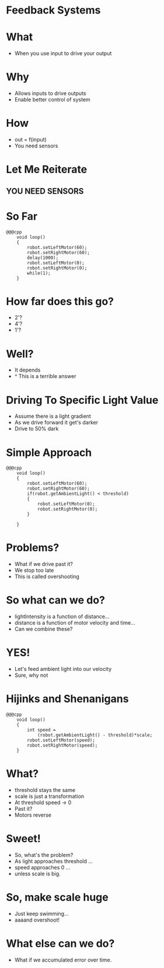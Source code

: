 <!SLIDE incremental bullets>
# Feedback Systems

<!SLIDE incremental bullets>
# What
* When you use input to drive your output

<!SLIDE incremental bullets>
# Why
* Allows inputs to drive outputs
* Enable better control of system

<!SLIDE incremental bullets>
# How
* out = f(input)
* You need sensors

<!SLIDE incremental bullets>
# Let Me Reiterate
## YOU NEED SENSORS

<!SLIDE incremental bullets>
# So Far
	@@@cpp
		void loop()
		{
			robot.setLeftMotor(60);
			robot.setRightMotor(60);
			delay(1000);
			robot.setLeftMotor(0);
			robot.setRightMotor(0);
			while(1);
		}

<!SLIDE incremental bullets>
# How far does this go?
* 2'?
* 4'?
* 1'?

<!SLIDE incremental bullets>
# Well?
* It depends
* ^ This is a terrible answer

<!SLIDE incremental bullets>
# Driving To Specific Light Value
* Assume there is a light gradient
* As we drive forward it get's darker
* Drive to 50% dark

<!SLIDE incremental bullets>
# Simple Approach
	@@@cpp 
		void loop()
		{
			robot.setLeftMotor(60);
			robot.setRightMotor(60);
			if(robot.getAmbientLight() < threshold)
			{
				robot.setLeftMotor(0);
				robot.setRightMotor(0);
			}

		}

<!SLIDE incremental bullets>
# Problems?
* What if we drive past it?
* We stop too late
* This is called overshooting

<!SLIDE incremental bullets>
# So what can we do?
* lightIntensity is a function of distance...
* distance is a function of motor velocity and time...
* Can we combine these?

<!SLIDE incremental bullets>
# YES! 
* Let's feed ambient light into our velocity
* Sure, why not

<!SLIDE smaller incremental bullets>
# Hijinks and Shenanigans
	@@@cpp
		void loop()
		{
			int speed = 
				(robot.getAmbientLight() - threshold)*scale;
			robot.setLeftMotor(speed);
			robot.setRightMotor(speed);
		}

<!SLIDE smaller incremental bullets>
# What?
* threshold stays the same
* scale is just a transformation
* At threshold speed -> 0
* Past it? 
* Motors reverse 


<!SLIDE incremental bullets>
# Sweet! 
* So, what's the problem?
* As light approaches threshold ...
* speed approaches 0 ... 
* unless scale is big.

<!SLIDE incremental bullets>
# So, make scale huge
* Just keep swimming...
* aaaand overshoot!

<!SLIDE incremental bullets>
# What else can we do? 
* What if we accumulated error over time.

